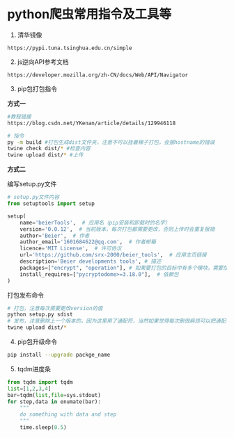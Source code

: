 # python爬虫常用指令及工具等

1. 清华镜像

```
https://pypi.tuna.tsinghua.edu.cn/simple
```

2. js逆向API参考文档

```
https://developer.mozilla.org/zh-CN/docs/Web/API/Navigator
```

3. pip包打包指令

**方式一**

```bash
#教程链接
https://blog.csdn.net/YKenan/article/details/129946118 
```

```bash
# 指令
py -m build #打包生成dist文件夹，注意不可以挂着梯子打包，会报hostname的错误
twine check dist/* #检查内容
twine upload dist/* #上传
```

**方式二**

编写setup.py文件

```python
# setup.py文件内容
from setuptools import setup

setup(
    name='beierTools',  # 应用名（pip安装和卸载时的名字）
    version='0.0.12',  # 当前版本，每次打包都需要更改，否则上传时会重复报错
    author='Beier',  # 作者
    author_email='1601684622@qq.com',  # 作者邮箱
    licence='MIT License',  # 许可协议
    url='https://github.com/srx-2000/beier_tools',  # 应用主页链接
    description='Beier developments tools', # 描述
    packages=["encrypt", "operation"], # 如果要打包的目标中有多个模块，需要加上这行，列表中的元素就是模块名
    install_requires=["pycryptodome>=3.18.0"],  # 依赖包
)
```

打包发布命令

```bash
# 打包，注意每次需要更改version的值
python setup.py sdist
# 发布，注意删除上一个版本的，因为这里用了通配符，当然如果觉得每次删很麻烦可以把通配符改成具体版本名称
twine upload dist/*
```



4. pip包升级命令

```bash
pip install --upgrade packge_name
```

5. tqdm进度条

```python
from tqdm import tqdm
list=[1,2,3,4]
bar=tqdm(list,file=sys.stdout)
for step,data in enumate(bar):
    """
    do something with data and step
    """
    time.sleep(0.5)
```

